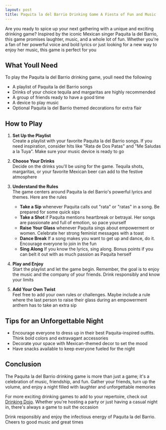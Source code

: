 ```yaml
---
layout: post
title: Paquita la del Barrio Drinking Game A Fiesta of Fun and Music
---
```



Are you ready to spice up your next gathering with a unique and exciting drinking game? Inspired by the iconic Mexican singer Paquita la del Barrio, this game promises laughter, music, and a whole lot of fun. Whether you're a fan of her powerful voice and bold lyrics or just looking for a new way to enjoy her music, this game is perfect for you

## What Youll Need

To play the Paquita la del Barrio drinking game, youll need the following

- A playlist of Paquita la del Barrio songs
- Drinks of your choice tequila and margaritas are highly recommended
- A group of friends ready to have a good time
- A device to play music
- Optional Paquita la del Barrio themed decorations for extra flair

## How to Play

1. **Set Up the Playlist**  
   Create a playlist with your favorite Paquita la del Barrio songs. If you need inspiration, consider hits like "Rata de Dos Patas" and "Me Saludas a la Tuya". Make sure your music device is ready to go

2. **Choose Your Drinks**  
   Decide on the drinks you'll be using for the game. Tequila shots, margaritas, or your favorite Mexican beer can add to the festive atmosphere

3. **Understand the Rules**  
   The game centers around Paquita la del Barrio's powerful lyrics and themes. Here are the rules

   - **Take a Sip** whenever Paquita calls out "rata" or "ratas" in a song. Be prepared for some quick sips
   - **Take a Shot** if Paquita mentions heartbreak or betrayal. Her songs are passionate and full of emotion, so pace yourself
   - **Raise Your Glass** whenever Paquita sings about empowerment or women. Celebrate her strong feminist messages with a toast
   - **Dance Break** If a song makes you want to get up and dance, do it. Encourage everyone to join in the fun
   - **Sing Along** If you know the lyrics, sing along. Bonus points if you can belt it out with as much passion as Paquita herself

4. **Play and Enjoy**  
   Start the playlist and let the game begin. Remember, the goal is to enjoy the music and the company of your friends. Drink responsibly and know your limits

5. **Add Your Own Twist**  
   Feel free to add your own rules or challenges. Maybe include a rule where the last person to raise their glass during an empowerment anthem has to take an extra sip

## Tips for an Unforgettable Night

- Encourage everyone to dress up in their best Paquita-inspired outfits. Think bold colors and extravagant accessories
- Decorate your space with Mexican-themed decor to set the mood
- Have snacks available to keep everyone fueled for the night

## Conclusion

The Paquita la del Barrio drinking game is more than just a game; it's a celebration of music, friendship, and fun. Gather your friends, turn up the volume, and enjoy a night filled with laughter and unforgettable memories

For more exciting drinking games to add to your repertoire, check out [Drinking Dojo](https://drinkingdojo.com/). Whether you're hosting a party or just having a casual night in, there's always a game to suit the occasion

Drink responsibly and enjoy the infectious energy of Paquita la del Barrio. Cheers to good music and great times